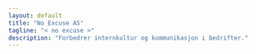 ```yaml
---
layout: default
title: "No Excuse AS"
tagline: "< no excuse >"
description: "Forbedrer internkultur og kommunikasjon i bedrifter."
---
```

